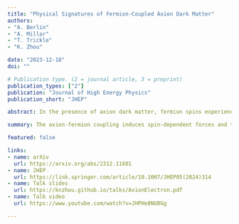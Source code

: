 ```yaml
---
title: "Physical Signatures of Fermion-Coupled Axion Dark Matter"
authors:
- "A. Berlin"
- "A. Millar"
- "T. Trickle"
- "K. Zhou"

date: "2023-12-18"
doi: ""

# Publication type. (2 = journal article, 3 = preprint)
publication_types: ["2"]
publication: "Journal of High Energy Physics"
publication_short: "JHEP"

abstract: In the presence of axion dark matter, fermion spins experience an "axion wind" torque and an "axioelectric" force. We investigate new experimental probes of these effects and find that magnetized analogs of multilayer dielectric haloscopes can explore orders of magnitude of new parameter space for the axion-electron coupling. We also revisit the calculation of axion absorption into in-medium excitations, showing that axioelectric absorption is screened in spin-polarized targets, and axion wind absorption can be characterized in terms of a magnetic energy loss function. Finally, our detailed theoretical treatment allows us to critically examine recent claims in the literature. We find that axioelectric corrections to electronic energy levels are smaller than previously estimated and that the purported electron electric dipole moment due to a constant axion field is entirely spurious.

summary: The axion-fermion coupling induces spin-dependent forces and torques, which can lead to macroscopic currents. "Magnetized multilayer" setups can use these currents to probe orders of magnitude beyond existing bounds.

featured: false

links:
- name: arXiv
  url: https://arxiv.org/abs/2312.11601
- name: JHEP
  url: https://link.springer.com/article/10.1007/JHEP05(2024)314
- name: Talk slides
  url: https://knzhou.github.io/talks/AxionElectron.pdf
- name: Talk video
  url: https://www.youtube.com/watch?v=JHPHe8NUBGg

---
```

